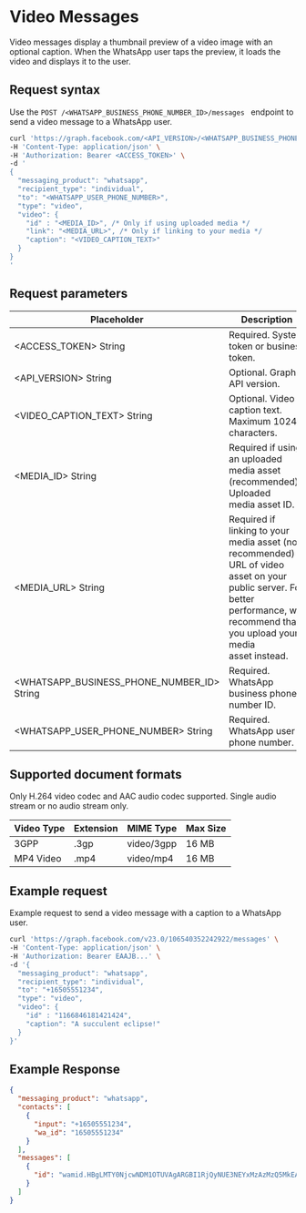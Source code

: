 # Video Messages

Video messages display a thumbnail preview of a video image with an optional caption. When the WhatsApp user taps the preview, it loads the video and displays it to the user.

## Request syntax

Use the `POST /<WHATSAPP_BUSINESS_PHONE_NUMBER_ID>/messages ` endpoint to send a video message to a WhatsApp user.

```bash
curl 'https://graph.facebook.com/<API_VERSION>/<WHATSAPP_BUSINESS_PHONE_NUMBER_ID>/messages' \
-H 'Content-Type: application/json' \
-H 'Authorization: Bearer <ACCESS_TOKEN>' \
-d '
{
  "messaging_product": "whatsapp",
  "recipient_type": "individual",
  "to": "<WHATSAPP_USER_PHONE_NUMBER>",
  "type": "video",
  "video": {
    "id" : "<MEDIA_ID>", /* Only if using uploaded media */
    "link": "<MEDIA_URL>", /* Only if linking to your media */
    "caption": "<VIDEO_CAPTION_TEXT>"
  }
}
'
```

## Request parameters


| **Placeholder**                        | **Description**                                                                                                                                                                        | **Example Value**                                                       |
|----------------------------------------|----------------------------------------------------------------------------------------------------------------------------------------------------------------------------------------|-------------------------------------------------------------------------|
| <ACCESS\_TOKEN> String                         | Required\. System token or business token\.                                                                                                                                                   | EAAAN6tcBzAUBOZC82CW7iR2LiaZBwUHS4Y7FDtQxRUPy1PHZClDGZBZCgWdrTisgMjpFKiZAi1FBBQNO2IqZBAzdZAA16lmUs0XgRcCf6z1LLxQCgLXDEpg80d41UZBt1FKJZCqJFcTYXJvSMeHLvOdZwFyZBrV9ZPHZASSqxDZBUZASyFdzjiy2A1sippEsF4DVV5W2IlkOSr2LrMLuYoNMYBy8xQczzOKDOMccqHEZD |
| <API\_VERSION> String                          | Optional\. Graph API version\.                                                                                                                                                                | v23\.0                                                                                                                                                                                                                                         |
| <VIDEO\_CAPTION\_TEXT> String          | Optional\. Video caption text\. Maximum 1024 characters\.                                                                                                                              | A succulent eclipse\!                                                   |
| <MEDIA\_ID> String                     | Required if using an uploaded media asset \(recommended\)\. Uploaded media asset ID\.                                                                                                  | 1166846181421424                                                        |
| <MEDIA\_URL> String                    | Required if linking to your media asset \(not recommended\) URL of video asset on your public server\. For better performance, we recommend that you upload your media asset instead\. | https://www\.luckyshrub\.com/assets/lucky\-shrub\-eclipse\-viewing\.mp4 |
| <WHATSAPP\_BUSINESS\_PHONE\_NUMBER\_ID> String | Required\. WhatsApp business phone number ID\.                                                                                                                                                | 106540352242922                                                                                                                                                                                                                                |
| <WHATSAPP\_USER\_PHONE\_NUMBER> String | Required\. WhatsApp user phone number\.                                                                                                                                                | \+16505551234                                                           |

## Supported document formats

Only H.264 video codec and AAC audio codec supported. Single audio stream or no audio stream only.

| **Video Type** | **Extension** | **MIME Type** | **Max Size** |
|----------------|---------------|---------------|--------------|
| 3GPP           | .3gp          | video/3gpp    | 16 MB        |
| MP4 Video      | .mp4          | video/mp4     | 16 MB        |

## Example request

Example request to send a video message with a caption to a WhatsApp user.

```bash
curl 'https://graph.facebook.com/v23.0/106540352242922/messages' \
-H 'Content-Type: application/json' \
-H 'Authorization: Bearer EAAJB...' \
-d '{
  "messaging_product": "whatsapp",
  "recipient_type": "individual",
  "to": "+16505551234",
  "type": "video",
  "video": {
    "id" : "1166846181421424",
    "caption": "A succulent eclipse!"
  }
}'
```

## Example Response

```json
{
  "messaging_product": "whatsapp",
  "contacts": [
    {
      "input": "+16505551234",
      "wa_id": "16505551234"
    }
  ],
  "messages": [
    {
      "id": "wamid.HBgLMTY0NjcwNDM1OTUVAgARGBI1RjQyNUE3NEYxMzAzMzQ5MkEA"
    }
  ]
}
```
